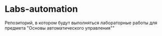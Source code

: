# Labs-automation
Репозиторий, в котором будут выполняться лабораторные работы для предмета "Основы автоматического управления""
